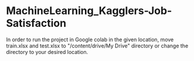# MachineLearning_Kagglers-Job-Satisfaction

In order to run the project in Google colab in the given location, move train.xlsx and test.xlsx to "/content/drive/My Drive" directory or change the directory to your desired location.
